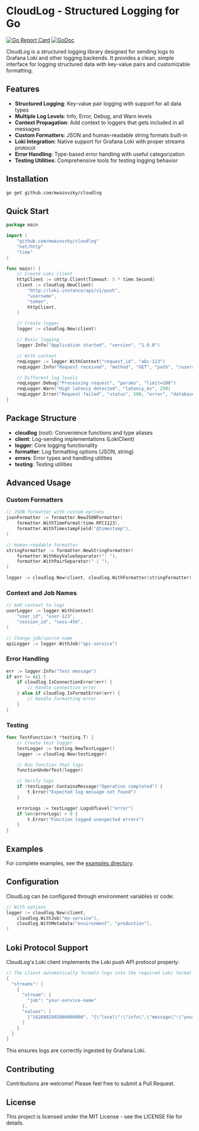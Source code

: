 # CloudLog - Structured Logging for Go

[![Go Report Card](https://goreportcard.com/badge/github.com/mwazovzky/cloudlog)](https://goreportcard.com/report/github.com/mwazovzky/cloudlog)
[![GoDoc](https://godoc.org/github.com/mwazovzky/cloudlog?status.svg)](https://godoc.org/github.com/mwazovzky/cloudlog)

CloudLog is a structured logging library designed for sending logs to Grafana Loki and other logging backends. It provides a clean, simple interface for logging structured data with key-value pairs and customizable formatting.

## Features

- **Structured Logging**: Key-value pair logging with support for all data types
- **Multiple Log Levels**: Info, Error, Debug, and Warn levels
- **Context Propagation**: Add context to loggers that gets included in all messages
- **Custom Formatters**: JSON and human-readable string formats built-in
- **Loki Integration**: Native support for Grafana Loki with proper streams protocol
- **Error Handling**: Type-based error handling with useful categorization
- **Testing Utilities**: Comprehensive tools for testing logging behavior

## Installation

```bash
go get github.com/mwazovzky/cloudlog
```

## Quick Start

```go
package main

import (
	"github.com/mwazovzky/cloudlog"
	"net/http"
	"time"
)

func main() {
	// Create Loki client
	httpClient := &http.Client{Timeout: 5 * time.Second}
	client := cloudlog.NewClient(
		"http://loki-instance/api/v1/push",
		"username",
		"token",
		httpClient,
	)

	// Create logger
	logger := cloudlog.New(client)

	// Basic logging
	logger.Info("Application started", "version", "1.0.0")

	// With context
	reqLogger := logger.WithContext("request_id", "abc-123")
	reqLogger.Info("Request received", "method", "GET", "path", "/users")

	// Different log levels
	reqLogger.Debug("Processing request", "params", "limit=100")
	reqLogger.Warn("High latency detected", "latency_ms", 250)
	reqLogger.Error("Request failed", "status", 500, "error", "database connection lost")
}
```

## Package Structure

- **cloudlog** (root): Convenience functions and type aliases
- **client**: Log-sending implementations (LokiClient)
- **logger**: Core logging functionality
- **formatter**: Log formatting options (JSON, string)
- **errors**: Error types and handling utilities
- **testing**: Testing utilities

## Advanced Usage

### Custom Formatters

```go
// JSON formatter with custom options
jsonFormatter := formatter.NewJSONFormatter(
    formatter.WithTimeFormat(time.RFC1123),
    formatter.WithTimestampField("@timestamp"),
)

// Human-readable formatter
stringFormatter := formatter.NewStringFormatter(
    formatter.WithKeyValueSeparator(": "),
    formatter.WithPairSeparator(" | "),
)

logger := cloudlog.New(client, cloudlog.WithFormatter(stringFormatter))
```

### Context and Job Names

```go
// Add context to logs
userLogger := logger.WithContext(
    "user_id", "user-123",
    "session_id", "sess-456",
)

// Change job/source name
apiLogger := logger.WithJob("api-service")
```

### Error Handling

```go
err := logger.Info("Test message")
if err != nil {
    if cloudlog.IsConnectionError(err) {
        // Handle connection error
    } else if cloudlog.IsFormatError(err) {
        // Handle formatting error
    }
}
```

### Testing

```go
func TestFunction(t *testing.T) {
    // Create test logger
    testLogger := testing.NewTestLogger()
    logger := cloudlog.New(testLogger)

    // Run function that logs
    functionUnderTest(logger)

    // Verify logs
    if !testLogger.ContainsMessage("Operation completed") {
        t.Error("Expected log message not found")
    }

    errorLogs := testLogger.LogsOfLevel("error")
    if len(errorLogs) > 0 {
        t.Error("Function logged unexpected errors")
    }
}
```

## Examples

For complete examples, see the [examples directory](./examples).

## Configuration

CloudLog can be configured through environment variables or code:

```go
// With options
logger := cloudlog.New(client,
    cloudlog.WithJob("my-service"),
    cloudlog.WithMetadata("environment", "production"),
)
```

## Loki Protocol Support

CloudLog's Loki client implements the Loki push API protocol properly:

```go
// The client automatically formats logs into the required Loki format:
{
  "streams": [
    {
      "stream": {
        "job": "your-service-name"
      },
      "values": [
        ["1626882892000000000", "{\"level\":\"info\",\"message\":\"your log message\",\"key\":\"value\"}"]
      ]
    }
  ]
}
```

This ensures logs are correctly ingested by Grafana Loki.

## Contributing

Contributions are welcome! Please feel free to submit a Pull Request.

## License

This project is licensed under the MIT License - see the LICENSE file for details.
